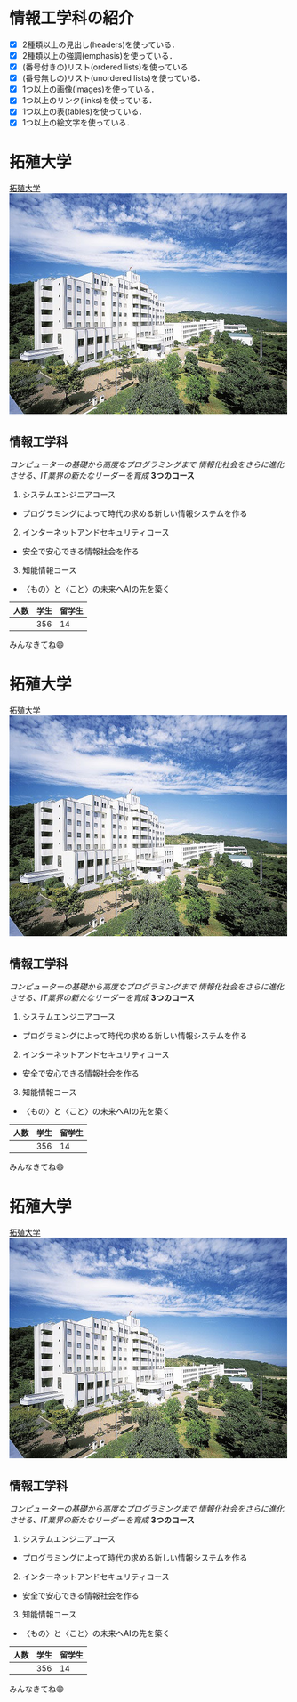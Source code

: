 # 情報工学科の紹介
<!-- Markdown記法を使って学科の紹介ページを作る -->

<!-- この部分より上に記述を追加して下のチェックボックスで確認する -->
- [x] 2種類以上の見出し(headers)を使っている．
- [x] 2種類以上の強調(emphasis)を使っている．
- [x] (番号付きの)リスト(ordered lists)を使っている
- [x] (番号無しの)リスト(unordered lists)を使っている．
- [x] 1つ以上の画像(images)を使っている．
- [x] 1つ以上のリンク(links)を使っている．
- [x] 1つ以上の表(tables)を使っている．
- [x] 1つ以上の絵文字を使っている．
　
# 拓殖大学　　　　
[拓殖大学](http://www.takushoku-u.ac.jp "Takushoku University")
![Takushoku University](hachioji.jpg "八王子国際キャンパス")
## 情報工学科
*コンピューターの基礎から高度なプログラミングまで*
*情報化社会をさらに進化させる、IT業界の新たなリーダーを育成*
**3つのコース**
1. システムエンジニアコース
- プログラミングによって時代の求める新しい情報システムを作る
2. インターネットアンドセキュリティコース
- 安全で安心できる情報社会を作る
3. 知能情報コース
- 〈もの〉と〈こと〉の未来へAIの先を築く

|人数|学生|留学生|
|:---|:---|:---|
||356|14|

みんなきてね:smile:
# 拓殖大学　　　　
[拓殖大学](http://www.takushoku-u.ac.jp "Takushoku University")
![Takushoku University](hachioji.jpg "八王子国際キャンパス")
## 情報工学科
*コンピューターの基礎から高度なプログラミングまで*
*情報化社会をさらに進化させる、IT業界の新たなリーダーを育成*
**3つのコース**
1. システムエンジニアコース
- プログラミングによって時代の求める新しい情報システムを作る
2. インターネットアンドセキュリティコース
- 安全で安心できる情報社会を作る
3. 知能情報コース
- 〈もの〉と〈こと〉の未来へAIの先を築く

|人数|学生|留学生|
|:---|:---|:---|
||356|14|

みんなきてね:smile:
# 拓殖大学　　　　
[拓殖大学](http://www.takushoku-u.ac.jp "Takushoku University")
![Takushoku University](hachioji.jpg "八王子国際キャンパス")
## 情報工学科
*コンピューターの基礎から高度なプログラミングまで*
*情報化社会をさらに進化させる、IT業界の新たなリーダーを育成*
**3つのコース**
1. システムエンジニアコース
- プログラミングによって時代の求める新しい情報システムを作る
2. インターネットアンドセキュリティコース
- 安全で安心できる情報社会を作る
3. 知能情報コース
- 〈もの〉と〈こと〉の未来へAIの先を築く

|人数|学生|留学生|
|:---|:---|:---|
||356|14|

みんなきてね:smile:
